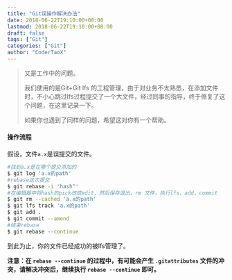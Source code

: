 ```yaml
---
title: "Git误操作解决办法"
date: 2018-06-22T19:10:00+08:00
lastmod: 2018-06-22T19:10:00+08:00
draft: false
tags: ["Git"]
categories: ["Git"]
author: "CoderTaoX"
---
```

> 又是工作中的问题。
>
> 我们使用的是Git+Git lfs 的工程管理，由于对业务不太熟悉，在添加文件时，不小心跳过lfs过程提交了一个大文件，经过同事的指导，终于修复了这个问题，在这里记录一下。
>
> 如果你也遇到了同样的问题，希望这对你有一个帮助。

<!--more-->

#### 操作流程

假设，文件`a.x`是误提交的文件。

```bash
#找到a.x是在哪个提交添加的
$ git log 'a.x的path'
#rebase这次提交
$ git rebase -i 'hash^'
#在编辑器中将hash的pick改成edit，然后保存退出，rm 文件，执行lfs，add，commit
$ git rm --cached 'a.x的path'
$ git lfs track 'a.x的path'
$ git add .
$ git commit --amend
#结束rebase
$ git rebase --continue
```

到此为止，你的文件已经成功的被lfs管理了。

__注意：在 `rebase --continue` 的过程中，有可能会产生 `.gitattributes` 文件的冲突，请解决冲突后，继续执行 `rebase --continue` 即可。__

